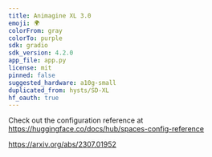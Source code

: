```yaml
---
title: Animagine XL 3.0
emoji: 🌍
colorFrom: gray
colorTo: purple
sdk: gradio
sdk_version: 4.2.0
app_file: app.py
license: mit
pinned: false
suggested_hardware: a10g-small
duplicated_from: hysts/SD-XL
hf_oauth: true
---
```


Check out the configuration reference at https://huggingface.co/docs/hub/spaces-config-reference

https://arxiv.org/abs/2307.01952
